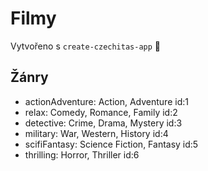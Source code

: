# Filmy

Vytvořeno s `create-czechitas-app` 💜

## Žánry

- actionAdventure: Action, Adventure id:1
- relax: Comedy, Romance, Family id:2
- detective: Crime, Drama, Mystery id:3
- military: War, Western, History id:4
- scifiFantasy: Science Fiction, Fantasy id:5
- thrilling: Horror, Thriller id:6
